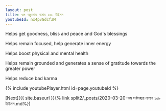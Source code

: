 ```yaml
---
layout: post
title: ওম অচ্যুতায় নামায ১০৮ টাইমস
youtubeId: nx4pvGdcfZM
---
```

 
 
Helps get goodness, bliss and peace and God's blessings
 
Helps remain focused, help generate inner energy 
 
Helps boost physical and mental health 
 
Helps remain grounded and generates a sense of gratitude towards the greater power 
 
Helps reduce bad karma
 
 
 
 


{% include youtubePlayer.html id=page.youtubeId %}
 
[Next]({{ site.baseurl }}{% link  split2/_posts/2020-03-20-ওম সর্বসহায় নামায ১০৮ টাইমস.md%})
 
